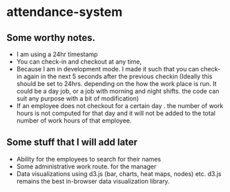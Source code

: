 # attendance-system

## Some worthy notes.
* I am using a 24hr timestamp
* You can check-in and checkout at any time,
* Because I am in  development mode. I made it such that you can check-in again in the next 5 seconds after the previous checkin (Ideally this should be set to 24hrs. depending on the how the work place is run. It could be a day job, or a job with morning and night shifts. the code can suit any purpose with a bit of modification)
* If an employee does not checkout for a certain day . the number of work hours is not computed for that day and it will not be added to the total number of work hours of that employee.


## Some stuff that I will add later
* Ability for the employees to search for their names
* Some administrative work route. for the manager
* Data visualizations using d3.js (bar, charts, heat maps, nodes) etc. d3.js remains the best in-browser data visualization library.